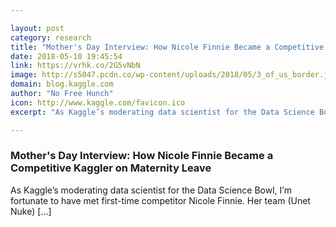```yaml
---

layout: post
category: research
title: "Mother's Day Interview: How Nicole Finnie Became a Competitive Kaggler on Maternity Leave"
date: 2018-05-10 19:45:54
link: https://vrhk.co/2G5vNbN
image: http://s5047.pcdn.co/wp-content/uploads/2018/05/3_of_us_border.jpg
domain: blog.kaggle.com
author: "No Free Hunch"
icon: http://www.kaggle.com/favicon.ico
excerpt: "As Kaggle’s moderating data scientist for the Data Science Bowl, I’m fortunate to have met first-time competitor Nicole Finnie. Her team (Unet Nuke) [...]"

---
```


### Mother's Day Interview: How Nicole Finnie Became a Competitive Kaggler on Maternity Leave

As Kaggle’s moderating data scientist for the Data Science Bowl, I’m fortunate to have met first-time competitor Nicole Finnie. Her team (Unet Nuke) [...]